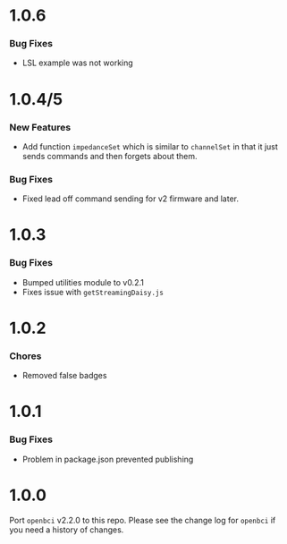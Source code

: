 # 1.0.6

### Bug Fixes

* LSL example was not working

# 1.0.4/5

### New Features

* Add function `impedanceSet` which is similar to `channelSet` in that it just sends commands and then forgets about them.

### Bug Fixes

* Fixed lead off command sending for v2 firmware and later.

# 1.0.3

### Bug Fixes

* Bumped utilities module to v0.2.1
* Fixes issue with `getStreamingDaisy.js`

# 1.0.2

### Chores

* Removed false badges

# 1.0.1

### Bug Fixes

* Problem in package.json prevented publishing

# 1.0.0

Port `openbci` v2.2.0 to this repo. Please see the change log for `openbci` if you need a history of changes.
